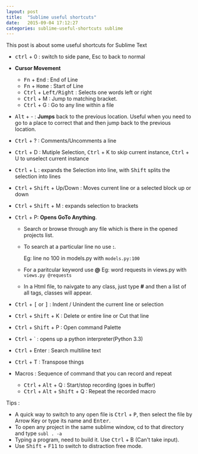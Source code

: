 ```yaml
---
layout: post
title:  "Sublime useful shortcuts"
date:   2015-09-04 17:12:27
categories: sublime-useful-shortcuts sublime
---
```


This post is about some useful shortcuts for Sublime Text

* <kbd>ctrl</kbd> + 0 : switch to side pane, Esc to back to normal
* __Cursor Movement__
	* <kbd>Fn</kbd> + <kbd>End</kbd> : End of Line
	* <kbd>Fn</kbd> + <kbd>Home</kbd> : Start of Line
	* <kbd>Ctrl</kbd> + <kbd>Left/Right</kbd> : Selects one words left or right
	* <kbd>Ctrl</kbd> + M : Jump to matching bracket.
	* <kbd>Ctrl</kbd> + G : Go to any line within a file

* <kbd>Alt</kbd> + - : __Jumps__ back to the previous location. Useful when you need to go to a place to correct that and then jump back to the previous location.
* <kbd>Ctrl</kbd> + ? : Comments/Uncomments a line
* <kbd>Ctrl</kbd> + D : Mutiple Selection, <kbd>Ctrl</kbd> + K to skip current instance, <kbd>Ctrl</kbd> + U to unselect current instance
* <kbd>Ctrl</kbd> + L : expands the Selection into line, with <kbd>Shift</kbd> splits the selection into lines
* <kbd>Ctrl</kbd> + <kbd>Shift</kbd> + Up/Down : Moves current line or a selected block up or down
* <kbd>Ctrl</kbd> + <kbd>Shift</kbd> + M :  expands selection to brackets
* <kbd>Ctrl</kbd> + P: __Opens GoTo Anything__. 
	* Search or browse through any file which is there in the opened projects list.
	* To search at a particular line no use __:__.

	  Eg: line no 100 in models.py with  ```models.py:100```

	* For a paritcular keyword use __@__
	  Eg: word requests in views.py with 
	  ```views.py @requests```
	* In a Html file, to naivgate to any class, just type __#__ and then a list of all tags, classes will appear.

* <kbd>Ctrl</kbd> + <kbd>[</kbd> or <kbd>]</kbd> : Indent / Unindent the current line or selection
* <kbd>Ctrl</kbd> + <kbd>Shift</kbd> + K : Delete or entire line or Cut that line 

* <kbd>Ctrl</kbd> + <kbd>Shift</kbd> + P : Open command Palette
* <kbd>Ctrl</kbd> + ` : opens up a python interpreter(Python 3.3)
* <kbd>Ctrl</kbd> +  Enter : Search multiline text
* <kbd>Ctrl</kbd> + T : Transpose things
* Macros :  Sequence of command that you can record and repeat
	* <kbd>Ctrl</kbd> + <kbd>Alt</kbd> + Q : Start/stop recording (goes in buffer)
	* <kbd>Ctrl</kbd> + <kbd>Alt</kbd> + <kbd>Shift</kbd> + Q : Repeat the recorded macro

Tips :
* A quick way to switch to any open file is <kbd>Ctrl</kbd> + <kbd>P</kbd>, then select the file by Arrow Key or type its name and <kbd>Enter</kbd>.
* To open any project in the same sublime window, cd to that directory and type
  ```subl . -a```
* Typing a program, need to build it. Use <kbd>Ctrl</kbd> + B (Can't take input).
* Use <kbd>Shift</kbd> + <kbd>F11</kbd> to switch to distraction free mode.
